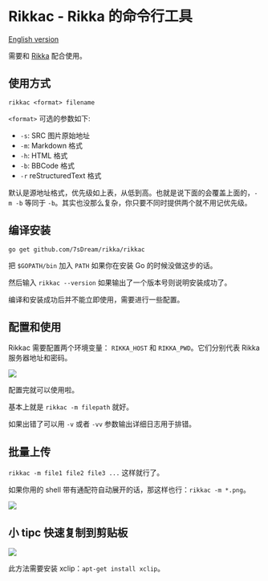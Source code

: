 # Rikkac - Rikka 的命令行工具

[English version][version-en]

需要和 [Rikka][rikka] 配合使用。

## 使用方式

`rikkac <format> filename`

`<format>` 可选的参数如下:

- `-s`: SRC 图片原始地址
- `-m`: Markdown 格式
- `-h`: HTML 格式
- `-b`: BBCode 格式
- `-r` reStructuredText 格式

默认是源地址格式，优先级如上表，从低到高。也就是说下面的会覆盖上面的，`-m -b` 等同于 `-b`。其实也没那么复杂，你只要不同时提供两个就不用记优先级。

## 编译安装

`go get github.com/7sDream/rikka/rikkac`

把 `$GOPATH/bin` 加入 `PATH` 如果你在安装 Go 的时候没做这步的话。

然后输入 `rikkac --version` 如果输出了一个版本号则说明安装成功了。

编译和安装成功后并不能立即使用，需要进行一些配置。

## 配置和使用

Rikkac 需要配置两个环境变量： `RIKKA_HOST` 和 `RIKKA_PWD`。它们分别代表 Rikka 服务器地址和密码。

![](http://7sdream-rikka-demo.daoapp.io/files/2016-09-05-066558195)

配置完就可以使用啦。

基本上就是 `rikkac -m filepath` 就好。

如果出错了可以用 `-v` 或者 `-vv` 参数输出详细日志用于排错。

## 批量上传

`rikkac -m file1 file2 file3 ...` 这样就行了。

如果你用的 shell 带有通配符自动展开的话，那这样也行：`rikkac -m *.png`。

![](http://odbw8jckg.bkt.clouddn.com/ba2d2dca-2ae2-4436-ade2-7905183ce23d.png)

## 小 tipc 快速复制到剪贴板

![](http://7sdream-rikka-demo.daoapp.io/files/2016-09-05-781037494)

此方法需要安装 xclip：`apt-get install xclip`。

[version-en]: https://github.com/7sDream/rikka/blob/master/rikkac/README.md

[rikka]: https://github.com/7sDream/rikka/blob/master/README.zh.md
